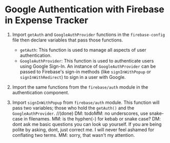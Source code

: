 # Google Authentication with Firebase in Expense Tracker

1. Import `getAuth` and `GoogleAuthProvider` functions in the `firebase-config` file then declare variables that pass those functions.
   - `getAuth`: This function is used to manage all aspects of user authentication.
   - `GoogleAuthProvider`: This function is used to authenticate users using Google Sign-In. An instance of `GoogleAuthProvider` can be passed to Firebase's sign-in methods (like `signInWithPopup` or `signInWithRedirect`) to sign in a user with Google.

2. Import the same functions from the `firebase/auth` module in the authentication component.

3. Import `signInWithPopup` from `firebase/auth` module. This function will pass two variables; those who hold the `getAuth()` and the `GoogleAuthProvider`.
//(done) DM: todoMM: no underscores, use snake-case in filenames. MM: is the hyphen(-) for kebab or snake case? DM: dont ask me basic questions you can look up yourself. If you are being polite by asking, dont, just correct me. I will never feel ashamed for conflating two terms. MM: sorry, that wasn't my attention.